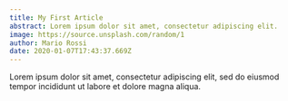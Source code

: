 ```yaml
---
title: My First Article
abstract: Lorem ipsum dolor sit amet, consectetur adipiscing elit.
image: https://source.unsplash.com/random/1
author: Mario Rossi
date: 2020-01-07T17:43:37.669Z
---
```


Lorem ipsum dolor sit amet, consectetur adipiscing elit, sed do eiusmod tempor incididunt ut labore et dolore magna aliqua.
